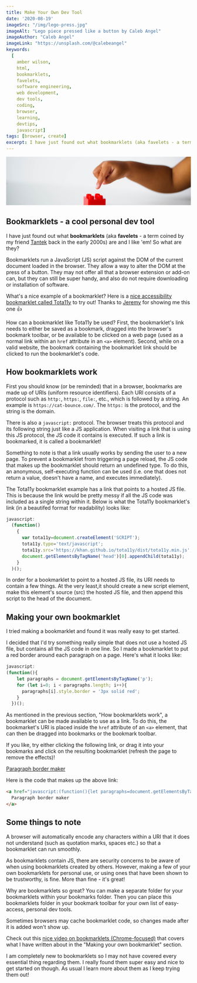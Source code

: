 ```yaml
---
title: Make Your Own Dev Tool
date: '2020-08-19'
imageSrc: "/img/lego-press.jpg"
imageAlt: "Lego piece pressed like a button by Caleb Angel"
imageAuthor: "Caleb Angel"
imageLink: "https://unsplash.com/@calebeangel"
keywords:
  [
    amber wilson,
    html,
    bookmarklets,
    favelets,
    software engineering,
    web development,
    dev tools,
    coding,
    browser,
    learning,
    devtips,
    javascript]
tags: [browser, create]
excerpt: I have just found out what bookmarklets (aka favelets - a term coined by my friend Tantek back in the early 2000s) are and I like 'em! So what are they? 
---
```


<img class="blog-image" src="img/lego-press.jpg" alt="a child playing with lego" />

## Bookmarklets - a cool personal dev tool

I have just found out what **bookmarklets** (aka **favelets** - a term coined by my friend [Tantek](http://tantek.com/) back in the early 2000s) are and I like 'em! So what are they? 

Bookmarklets run a JavaScript (JS) script against the DOM of the current document loaded in the browser. They allow a way to alter the DOM at the press of a button. They may not offer all that a browser extension or add-on can, but they can still be super handy, and also do not require downloading or installation of software.

What's a nice example of a bookmarklet? Here is a [nice accessibility bookmarklet called Tota11y](https://khan.github.io/tota11y/) to try out! Thanks to [Jeremy](https://adactio.com) for showing me this one <span role="img" aria-label="thumbs up">👍</span>

How can a bookmarklet like Tota11y be used? First, the bookmarklet's link needs to either be saved as a bookmark, dragged into the browser's bookmark toolbar, or be available to be clicked on a web page (used as a normal link within an `href` attribute in an `<a>` element). Second, while on a valid website, the bookmark containing the bookmarklet link should be clicked to run the bookmarklet's code.

## How bookmarklets work

First you should know (or be reminded) that in a browser, bookmarks are made up of URIs (uniform resource identifiers). Each URI consists of a protocol such as `http:`, `https:`, `file:`, etc., which is followed by a string. An example is `https://cat-bounce.com/`. The `https:` is the protocol, and the string is the domain.

There is also a `javascript:` protocol. The browser treats this protocol and its following string just like a JS  application. When visiting a link that is using this JS protocol, the JS code it contains is executed. If such a link is bookmarked, it is called a bookmarklet! 

Something to note is that a link usually works by sending the user to a new page. To prevent a bookmarklet from triggering a page reload, the JS code that makes up the bookmarklet should return an undefined type. To do this, an anonymous, self-executing function can be used (i.e. one that does not return a value, doesn't have a name, and executes immediately).

The Tota11y bookmarklet example has a link that points to a hosted JS file. This is because the link would be pretty messy if all the JS code was included as a single string within it. Below is what the Tota11y bookmarklet's link (in a beautifed format for readability) looks like:

```js
javascript:
  (function()
    {
      var tota11y=document.createElement('SCRIPT');
      tota11y.type='text/javascript';
      tota11y.src='https://khan.github.io/tota11y/dist/tota11y.min.js';
      document.getElementsByTagName('head')[0].appendChild(tota11y);
    }
  )();
```

In order for a bookmarklet to point to a hosted JS file, its URI needs to contain a few things. At the very least,it should create a new script element, make this element's source (src) the hosted JS file, and then append this script to the head of the document.

## Making your own bookmarklet

I tried making a bookmarklet and found it was really easy to get started.

I decided that I'd try something really simple that does not use a hosted JS file, but contains all the JS code in one line. So I made a bookmarklet to put a red border around each paragraph on a page. Here's what it looks like:

```js
javascript: 
(function(){
    let paragraphs = document.getElementsByTagName('p');
    for (let i=0; i < paragraphs.length; i++){
      paragraphs[i].style.border = '3px solid red';
    }
  })();
``` 

As mentioned in the previous section, "How bookmarklets work", a bookmarklet can be made available to use as a link. To do this, the bookmarket's URI is placed inside the `href` attribute of an `<a>` element, that can then be dragged into bookmarks or the bookmark toolbar. 

If you like, try either clicking the following link, or drag it into your bookmarks and click on the resulting bookmarklet (refresh the page to remove the effects)!

<a href="javascript:(function(){let paragraphs=document.getElementsByTagName('p');for(let i=0;i < paragraphs.length;i++){paragraphs[i].style.border='3px solid red';}})();">Paragraph border maker</a>

Here is the code that makes up the above link:

```html
<a href="javascript:(function(){let paragraphs=document.getElementsByTagName('p');for(let i=0;i < paragraphs.length;i++){paragraphs[i].style.border='3px solid red';}})();">
  Paragraph border maker
</a>
```

## Some things to note

A browser will automatically encode any characters within a URI that it does not understand (such as quotation marks, spaces etc.) so that a bookmarklet can run smoothly.

As bookmarklets contain JS, there are security concerns to be aware of when using bookmarklets created by others. However, making a few of your own bookmarklets for personal use, or using ones that have been shown to be trustworthy, is fine. More than fine - it's great!

Why are bookmarklets so great? You can make a separate folder for your bookmarklets within your bookmarks folder. Then you can place this bookmarklets folder in your bookmark toolbar for your own list of easy-access, personal dev tools.

Sometimes browsers may cache bookmarklet code, so changes made after it is added won't show up.

Check out this [nice video on bookmarklets (Chrome-focused)](https://www.youtube.com/watch?v=DloHqUfPbJc) that covers what I have written about in the "Making your own bookmarklet" section.

I am completely new to bookmarklets so I may not have covered every essential thing regarding them. I really found them super easy and nice to get started on though. As usual I learn more about them as I keep trying them out!

